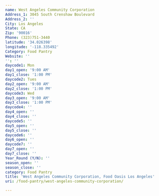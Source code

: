 ```yaml
---
name: West Angeles Community Corporation
Address_1: 3045 South Crenshaw Boulevard
Address_2: ''
City: Los Angeles
State: CA
Zip: '90016'
Phone: (323)751-3440
latitude: '34.026398'
longitude: '-118.335492'
Category: Food Pantry
Website: ''
'': ''
daycode1: Mon
day1_open: '9:00 AM'
day1_close: '1:00 PM'
daycode2: Tues
day2_open: '9:00 AM'
day2_close: '1:00 PM'
daycode3: Wed
day3_open: '9:00 AM'
day3_close: '1:00 PM'
daycode4: ''
day4_open: ''
day4_close: ''
daycode5: ''
day5_open: ''
day5_close: ''
daycode6: ''
day6_open: ''
daycode7: ''
day7_open: ''
day7_close: ''
Year_Round (Y/N): ''
season_open: ''
season_close: ''
category: Food Pantry
title: 'West Angeles Community Corporation, Food Oasis Los Angeles'
uri: /food-pantry/west-angeles-community-corporation/

---
```

